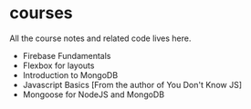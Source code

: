 # courses
All the course notes and related code lives here.

* Firebase Fundamentals
* Flexbox for layouts
* Introduction to MongoDB
* Javascript Basics [From the author of You Don't Know JS]
* Mongoose for NodeJS and MongoDB
